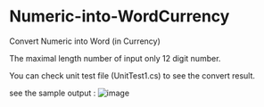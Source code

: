 # Numeric-into-WordCurrency
Convert Numeric into Word (in Currency)

The maximal length number of input only 12 digit number.

You can check unit test file (UnitTest1.cs) to see the convert result.

see the sample output :
![image](https://user-images.githubusercontent.com/18489914/59156215-997df200-8ac1-11e9-97e8-1a121965abf7.png)


